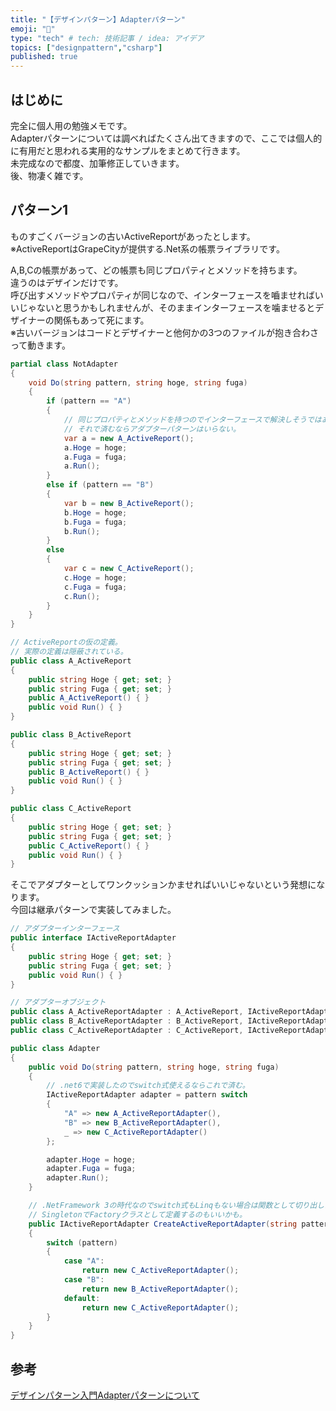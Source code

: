 ```yaml
---
title: "【デザインパターン】Adapterパターン"
emoji: "🍣"
type: "tech" # tech: 技術記事 / idea: アイデア
topics: ["designpattern","csharp"]
published: true
---
```


## はじめに

完全に個人用の勉強メモです。  
Adapterパターンについては調べればたくさん出てきますので、ここでは個人的に有用だと思われる実用的なサンプルをまとめて行きます。  
未完成なので都度、加筆修正していきます。  
後、物凄く雑です。  

<!-- --- -->

## パターン1

ものすごくバージョンの古いActiveReportがあったとします。  
※ActiveReportはGrapeCityが提供する.Net系の帳票ライブラリです。  

A,B,Cの帳票があって、どの帳票も同じプロパティとメソッドを持ちます。  
違うのはデザインだけです。  
呼び出すメソッドやプロパティが同じなので、インターフェースを嚙ませればいいじゃないと思うかもしれませんが、そのままインターフェースを噛ませるとデザイナーの関係もあって死にます。  
※古いバージョンはコードとデザイナーと他何かの3つのファイルが抱き合わさって動きます。  

``` cs : 元のコード
partial class NotAdapter
{
    void Do(string pattern, string hoge, string fuga)
    {
        if (pattern == "A")
        {
            // 同じプロパティとメソッドを持つのでインターフェースで解決しそうではある。
            // それで済むならアダプターパターンはいらない。
            var a = new A_ActiveReport();
            a.Hoge = hoge;
            a.Fuga = fuga;
            a.Run();
        }
        else if (pattern == "B")
        {
            var b = new B_ActiveReport();
            b.Hoge = hoge;
            b.Fuga = fuga;
            b.Run();
        }
        else
        {
            var c = new C_ActiveReport();
            c.Hoge = hoge;
            c.Fuga = fuga;
            c.Run();
        }
    }
}

// ActiveReportの仮の定義。  
// 実際の定義は隠蔽されている。  
public class A_ActiveReport
{
    public string Hoge { get; set; }
    public string Fuga { get; set; }
    public A_ActiveReport() { }
    public void Run() { }
}

public class B_ActiveReport
{
    public string Hoge { get; set; }
    public string Fuga { get; set; }
    public B_ActiveReport() { }
    public void Run() { }
}

public class C_ActiveReport
{
    public string Hoge { get; set; }
    public string Fuga { get; set; }
    public C_ActiveReport() { }
    public void Run() { }
}
```

そこでアダプターとしてワンクッションかませればいいじゃないという発想になります。  
今回は継承パターンで実装してみました。  

``` cs : 修正コード
// アダプターインターフェース
public interface IActiveReportAdapter
{
    public string Hoge { get; set; }
    public string Fuga { get; set; }
    public void Run() { }
}

// アダプターオブジェクト
public class A_ActiveReportAdapter : A_ActiveReport, IActiveReportAdapter { }
public class B_ActiveReportAdapter : B_ActiveReport, IActiveReportAdapter { }
public class C_ActiveReportAdapter : C_ActiveReport, IActiveReportAdapter { }

public class Adapter
{
    public void Do(string pattern, string hoge, string fuga)
    {
        // .net6で実装したのでswitch式使えるならこれで済む。  
        IActiveReportAdapter adapter = pattern switch
        {
            "A" => new A_ActiveReportAdapter(),
            "B" => new B_ActiveReportAdapter(),
            _ => new C_ActiveReportAdapter()
        };

        adapter.Hoge = hoge;
        adapter.Fuga = fuga;
        adapter.Run();
    }

    // .NetFramework 3の時代なのでswitch式もLinqもない場合は関数として切り出した方がよいだろう
    // SingletonでFactoryクラスとして定義するのもいいかも。
    public IActiveReportAdapter CreateActiveReportAdapter(string pattern)
    {
        switch (pattern)
        {
            case "A":
                return new C_ActiveReportAdapter();
            case "B":
                return new B_ActiveReportAdapter();
            default:
                return new C_ActiveReportAdapter();
        }
    }
}
```

<!-- --- -->

## 参考

[デザインパターン入門Adapterパターンについて](https://zenn.dev/komorimisaki422/articles/6ea4594bb875d2)  
[](https://ie.u-ryukyu.ac.jp/~e085739/java.it.6.html)
[](https://qiita.com/yutoo89/items/5bcdeb0e971477460366)
